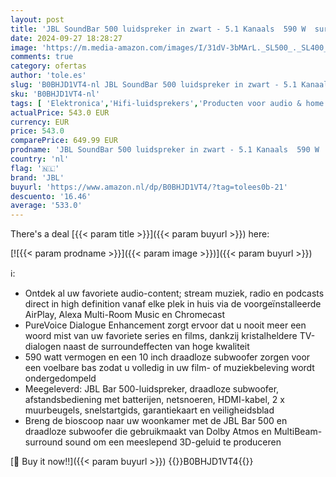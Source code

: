 ```yaml
---
layout: post
title: 'JBL SoundBar 500 luidspreker in zwart - 5.1 Kanaals  590 W  surround sound  Home Entertainment-soundbar met subwoofer  Dolby Atmos  MultiBeam en ingebouwde WiFi'
date: 2024-09-27 18:28:27
image: 'https://m.media-amazon.com/images/I/31dV-3bMArL._SL500_._SL400_.jpg'
comments: true
category: ofertas
author: 'tole.es'
slug: 'B0BHJD1VT4-nl JBL SoundBar 500 luidspreker in zwart - 5.1 Kanaals 590 W...'
sku: 'B0BHJD1VT4-nl'
tags: [ 'Elektronica','Hifi-luidsprekers','Producten voor audio & home cinema','Soundbar luidsprekers','jbl','🇳🇱', ]
actualPrice: 543.0 EUR
currency: EUR
price: 543.0
comparePrice: 649.99 EUR
prodname: 'JBL SoundBar 500 luidspreker in zwart - 5.1 Kanaals  590 W  surround sound  Home Entertainment-soundbar met subwoofer  Dolby Atmos  MultiBeam en ingebouwde WiFi'
country: 'nl'
flag: '🇳🇱'
brand: 'JBL'
buyurl: 'https://www.amazon.nl/dp/B0BHJD1VT4/?tag=tolees0b-21'
descuento: '16.46'
average: '533.0'
---
```


There's a deal [{{< param title >}}]({{< param buyurl >}})  here:

[![{{< param prodname >}}]({{< param image >}})]({{< param buyurl >}})

ℹ️:

- Ontdek al uw favoriete audio-content; stream muziek, radio en podcasts direct in high definition vanaf elke plek in huis via de voorgeïnstalleerde AirPlay, Alexa Multi-Room Music en Chromecast
- PureVoice Dialogue Enhancement zorgt ervoor dat u nooit meer een woord mist van uw favoriete series en films, dankzij kristalheldere TV-dialogen naast de surroundeffecten van hoge kwaliteit
- 590 watt vermogen en een 10 inch draadloze subwoofer zorgen voor een voelbare bas zodat u volledig in uw film- of muziekbeleving wordt ondergedompeld
- Meegeleverd: JBL Bar 500-luidspreker, draadloze subwoofer, afstandsbediening met batterijen, netsnoeren, HDMI-kabel, 2 x muurbeugels, snelstartgids, garantiekaart en veiligheidsblad
- Breng de bioscoop naar uw woonkamer met de JBL Bar 500 en draadloze subwoofer die gebruikmaakt van Dolby Atmos en MultiBeam-surround sound om een meeslepend 3D-geluid te produceren

[🛒 Buy it now!!]({{< param buyurl >}})
{{<world>}}B0BHJD1VT4{{</world>}}
